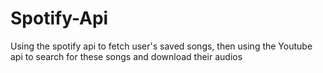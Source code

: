 # Spotify-Api
Using the spotify api to fetch user's saved songs, then using the Youtube api to search for these songs and download their audios


